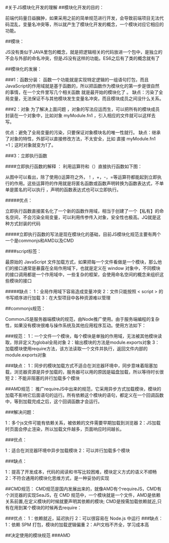 #关于JS模块化开发的理解
##模块化开发的目的：

前端代码量日益臃肿，如果采用之前的简单规范进行开发，会导致前端项目无法代码混乱，变量名冲突等，所以就产生了模块化开发的概念，一个模块对应它相应的功能。

##模块：

JS没有类似于JAVA里包的概念，就是把逻辑相关的代码放进一个包中，是独立的不会与外部的命名冲突，但是JS没有这样的功能。ES6之后有了类的概念就有了

##模块化的发展：

###1：函数分装：
函数一个功能就是实现特定逻辑的一组语句打包，而且JavaScript的作用域就是基于函数的，所以把函数作为模块化的第一步是很自然的事情，在一个文件里写几个相关函数 就是最开始的模块化了 。
缺点：污染了全局变量，无法保证不与其他模块发生变量名冲突，而且模块成员之间没什么关系。

###2：对象
为了解决上面问题 ，对象的写法应运而生，可以把所有的模块成员封装在一个对象中，比如对象 myModule.fn1 ，引入相应的文件就可以这样去写。

优点：避免了全局变量的污染，只要保证对象模块名的唯一性就行。
缺点：继承了对象的特性，外部可以直接修改方法，不太安全，比如 直接 myModule.fn1 =1；这时对象就变为1了。

###3：立即执行函数

####立即执行函数的解释 ：
利用运算符和（）直接执行函数如下图：

从图中可以看出，除了使用()运算符之外，！，+，-，=等运算符都能起到立即执行的作用。这些运算符的作用就是将匿名函数或函数声明转换为函数表达式，不单单是匿名的可以执行 ，声明的函数表达式也可以立即执行。

#####优点：

立即执行函数直接匿名化了一个新的函数作用域，相当于创建了一个【私有】的命名空间，不会污染全局变量，可以利用传参传入对象，安全性也极高。JQ就是这种方式封装的代码

#####立即执行函数的写法是现在模块化的基础，目前JS模块化规范主要有两个 一个是commonjs和AMD以及CMD

####script标签：

最原始的 JavaScript 文件加载方式，如果把每一个文件看做是一个模块，那么他们的接口通常是暴露在全局作用域下，也就是定义在 window 对象中，不同模块的接口调用都是一个作用域中，一些复杂的框架，会使用命名空间的概念来组织这些模块的接口

#####缺点：
1：全局作用域下容易造成变量冲突
2：文件只能按照 < script > 的书写顺序进行加载
3：在大型项目中各种资源难以管理

##commonjs规范：

CommonJS是服务器端模块的规范，由Node推广使用。由于服务端编程的复杂性，如果没有模块很难与操作系统及其他应用程序互动。使用方法如下：



###规范： 
1：一个文件一个模块，每个模块是单独的作用域，无法被其他模块读取，除非定义为global全局对象
2：输出模块的方法是module.exports对象
3：加载模块使用require方法，该方法读取一个文件并执行，返回文件内部的module.exports对象

###缺点：
1：同步的模块加载方式不适合在浏览器环境中，同步意味着阻塞加载，浏览器资源是异步加载的，服务器可以用的原因是磁盘加载，所以等待时长很短
2：不能非阻塞的并行加载多个模块


##AMD规范：
推广requireJS中出来的规范，它采用异步方式加载模块，模块的加载不影响它后面语句的运行。所有依赖这个模块的语句，都定义在一个回调函数中，等到加载完成之后，这个回调函数才会运行。


###解决问题：

1：多个js文件可能有依赖关系，被依赖的文件需要早期加载到浏览器
2：JS加载时页面会停止渲染，所以加载文件越多，页面响应时间越长。

###优点：

1：适合在浏览器环境中异步加载模块 
2：可以并行加载多个模块 

###缺点：

1：提高了开发成本，代码的阅读和书写比较困难，模块定义方式的语义不顺畅 
2：不符合通用的模块化思维方式，是一种妥协的实现 

##CMD规范：
CMD规范是国内发展出来的，就像AMD有个requireJS，CMD有个浏览器的实现SeaJS，在 CMD 规范中，一个模块就是一个文件，AMD是依赖关系前置,在定义模块的时候就要声明其依赖的模块; CMD是按需加载依赖就近,只有在用到某个模块的时候再去require：

###优点：
1：依赖就近，延迟执行 
2：可以很容易在 Node.js 中运行 
###缺点：
1：依赖 SPM 打包，模块的加载逻辑偏重 
2：API文档不齐全，学习成本高

##决定使用的模块规范
###AMD
